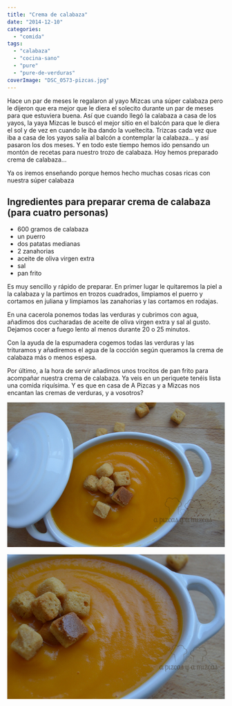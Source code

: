 ```yaml
---
title: "Crema de calabaza"
date: "2014-12-10"
categories:
  - "comida"
tags:
  - "calabaza"
  - "cocina-sano"
  - "pure"
  - "pure-de-verduras"
coverImage: "DSC_0573-pizcas.jpg"
---
```


Hace un par de meses le regalaron al yayo Mizcas una súper calabaza pero le dijeron que era mejor que le diera el solecito durante un par de meses para que estuviera buena. Así que cuando llegó la calabaza a casa de los yayos, la yaya Mizcas le buscó el mejor sitio en el balcón para que le diera el sol y de vez en cuando le iba dando la vueltecita. Trizcas cada vez que iba a casa de los yayos salía al balcón a contemplar la calabaza... y así pasaron los dos meses. Y en todo este tiempo hemos ido pensando un montón de recetas para nuestro trozo de calabaza. Hoy hemos preparado crema de calabaza...

Ya os iremos enseñando porque hemos hecho muchas cosas ricas con nuestra súper calabaza

## Ingredientes para preparar crema de calabaza (para cuatro personas)

- 600 gramos de calabaza
- un puerro
- dos patatas medianas
- 2 zanahorias
- aceite de oliva virgen extra
- sal
- pan frito

Es muy sencillo y rápido de preparar. En primer lugar le quitaremos la piel a la calabaza y la partimos en trozos cuadrados, limpiamos el puerro y cortamos en juliana y limpiamos las zanahorias y las cortamos en rodajas.

En una cacerola ponemos todas las verduras y cubrimos con agua, añadimos dos cucharadas de aceite de oliva virgen extra y sal al gusto. Dejamos cocer a fuego lento al menos durante 20 o 25 minutos.

Con la ayuda de la espumadera cogemos todas las verduras y las trituramos y añadiremos el agua de la cocción según queramos la crema de calabaza más o menos espesa.

Por último, a la hora de servir añadimos unos trocitos de pan frito para acompañar nuestra crema de calabaza. Ya veis en un periquete tenéis lista una comida riquísima. Y es que en casa de A Pizcas y a Mizcas nos encantan las cremas de verduras, y a vosotros?

![Crema de calabaza](images/DSC_0573-pizcas.jpg)

![Crema de calabaza, rica rica](images/DSC_0569-pizcas1.jpg)
